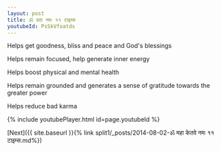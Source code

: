 ```yaml
---
layout: post
title: ॐ वठा नमः ११ टाइम्स
youtubeId: PsSkVfoatds
---
```

 
 
Helps get goodness, bliss and peace and God's blessings
 
Helps remain focused, help generate inner energy 
 
Helps boost physical and mental health 
 
Helps remain grounded and generates a sense of gratitude towards the greater power 
 
Helps reduce bad karma
 
 
 
 


{% include youtubePlayer.html id=page.youtubeId %}
 
[Next]({{ site.baseurl }}{% link  split1/_posts/2014-08-02-ॐ महा केतवे नमः ११ टाइम्स.md%})
 

